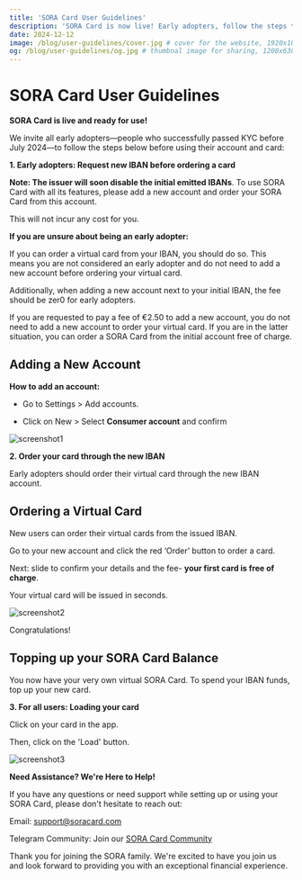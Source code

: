 ```yaml
---
title: 'SORA Card User Guidelines'
description: 'SORA Card is now live! Early adopters, follow the steps to request a new IBAN and order your virtual card. Not an early adopter? Just order directly. Need help? support@soracard.com'
date: 2024-12-12
image: /blog/user-guidelines/cover.jpg # cover for the website, 1920x1080px
og: /blog/user-guidelines/og.jpg # thumbnal image for sharing, 1200x630px
---
```

# **SORA Card User Guidelines**
**SORA Card is live and ready for use!**

We invite all early adopters—people who successfully passed KYC before July 2024—to follow the steps below before using their account and card:

**1. Early adopters: Request new IBAN before ordering a card**

**Note: The issuer will soon disable the initial emitted IBANs**. To use SORA Card with all its features, please add a new account and order your SORA Card from this account.

This will not incur any cost for you.

**If you are unsure about being an early adopter:**

If you can order a virtual card from your IBAN, you should do so. This means you are not considered an early adopter and do not need to add a new account before ordering your virtual card.

Additionally, when adding a new account next to your initial IBAN, the fee should be zer0 for early adopters.

If you are requested to pay a fee of €2.50 to add a new account, you do not need to add a new account to order your virtual card. If you are in the latter situation, you can order a SORA Card from the initial account free of charge.
## **Adding a New Account**
**How to add an account:**

* Go to Settings > Add accounts.

* Click on New > Select **Consumer account** and confirm

![screenshot1](/blog/user-guidelines/screenshot1.jpg)

**2. Order your card through the new IBAN**

Early adopters should order their virtual card through the new IBAN account.
## **Ordering a Virtual Card**
New users can order their virtual cards from the issued IBAN.

Go to your new account and click the red ‘Order’ button to order a card.

Next: slide to confirm your details and the fee- **your first card is free of charge**.

Your virtual card will be issued in seconds.

![screenshot2](/blog/user-guidelines/screenshot2.jpg)

Congratulations!
## **Topping up your SORA Card Balance**
You now have your very own virtual SORA Card. To spend your IBAN funds, top up your new card.

**3. For all users: Loading your card**

Click on your card in the app.

Then, click on the 'Load' button.

![screenshot3](/blog/user-guidelines/screenshot3.jpg)

**Need Assistance? We're Here to Help!**

If you have any questions or need support while setting up or using your SORA Card, please don't hesitate to reach out:

Email: support@soracard.com

Telegram Community: Join our [SORA Card Community](https://t.me/soracardofficial) 

Thank you for joining the SORA family. We're excited to have you join us and look forward to providing you with an exceptional financial experience.
